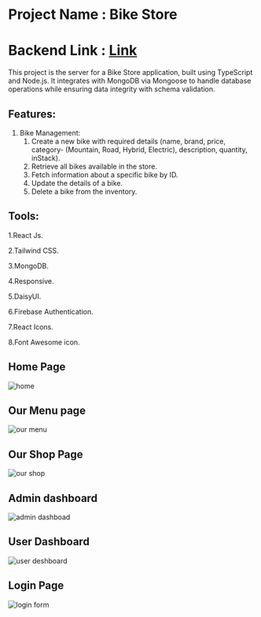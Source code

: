 # Project Name : Bike Store
# Backend Link : [Link](https://bike-store-backend-flax.vercel.app/)

This project is the server for a Bike Store application, built using TypeScript and Node.js. It integrates with MongoDB via Mongoose to handle database operations while ensuring data integrity with schema validation.

## Features: 
1. Bike Management:
   1. Create a new bike with required details (name, brand, price, category- (Mountain, Road, Hybrid, Electric), description, quantity, inStack).
   2. Retrieve all bikes available in the store.
   3. Fetch information about a specific bike by ID.
   4. Update the details of a bike.
   5. Delete a bike from the inventory.






## Tools: 
1.React Js.

2.Tailwind CSS.

3.MongoDB.

4.Responsive.

5.DaisyUI.

6.Firebase Authentication.

7.React Icons.

8.Font Awesome icon.

## Home Page
![home](https://github.com/user-attachments/assets/92e97b16-d044-4478-b2ae-32a0211351e1)

## Our Menu page
![our menu](https://github.com/user-attachments/assets/1dd15187-cc3f-4528-a48c-c9cd9845c12f)

## Our Shop Page
![our shop](https://github.com/user-attachments/assets/f6bb83d8-e908-48e5-8da0-f9805e7133e3)

## Admin dashboard
![admin dashboad](https://github.com/user-attachments/assets/52d244ac-12a8-47f7-b0dd-3ea273b47cc3)

## User Dashboard
![user deshboard](https://github.com/user-attachments/assets/5a552685-b357-40d1-81ef-a9b1a58d63d9)

## Login Page
![login form](https://github.com/user-attachments/assets/8f0da367-793b-42e2-a501-2b9ef2d9103a)


